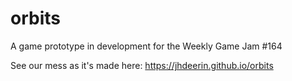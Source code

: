 # orbits
A game prototype in development for the Weekly Game Jam #164

See our mess as it's made here: https://jhdeerin.github.io/orbits
